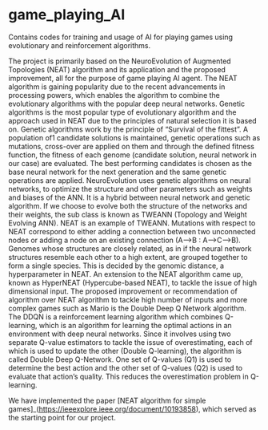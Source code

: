 # game_playing_AI
Contains codes for training and usage of AI for playing games using evolutionary and reinforcement algorithms.

The project is primarily based on the NeuroEvolution of Augmented Topologies (NEAT) algorithm and its application and the proposed improvement, all for the purpose of game playing AI agent. The NEAT algorithm is gaining popularity due to the recent advancements in processing powers, which enables the algorithm to combine the evolutionary algorithms with the popular deep neural networks. Genetic algorithms is the most popular type of evolutionary algorithm and the approach used in NEAT due to the principles of natural selection it is based on.
Genetic algorithms work by the principle of “Survival of the fittest”. A population of1 candidate solutions is maintained, genetic operations such as mutations, cross-over are applied on them and through the defined fitness function, the fitness of each genome (candidate solution, neural network in our case) are evaluated. The best performing candidates is chosen as the base neural network for the next generation and the same genetic operations are applied. NeuroEvolution uses genetic algorithms on neural networks, to optimize the structure and other parameters such as weights and biases of the ANN. It is a hybrid between neural network and genetic algorithm. If we choose to evolve both the structure of the networks and their weights, the sub class is known as TWEANN (Topology and Weight Evolving ANN). NEAT is an example of TWEANN. Mutations with respect to NEAT correspond to either adding a connection between two unconnected nodes or adding a node on an existing connection (A–>B : A–>C–>B). Genomes whose structures are closely related, as in if the neural network structures resemble each other to a high extent, are grouped together to form a single species. This is decided by the genomic distance, a hyperparameter in NEAT.
	An extension to the NEAT algorithm came up, known as HyperNEAT (Hypercube-based NEAT), to tackle the issue of high dimensional input. 
	The proposed improvement or recommendation of algorithm over NEAT algorithm to tackle high number of inputs and more complex games such as Mario is the Double Deep Q Network algorithm. The DDQN is a reinforcement learning algorithm which combines Q-learning, which is an algorithm for learning the optimal actions in an environment with deep neural networks. Since it involves using two separate Q-value estimators to tackle the issue of overestimating, each of which is used to update the other (Double Q-learning), the algorithm is called Double Deep Q-Network. One set of Q-values (Q1) is used to determine the best action and the other set of Q-values (Q2) is used to evaluate that action’s quality. This reduces the overestimation problem in Q-learning.

 We have implemented the paper [NEAT algorithm for simple games]_(https://ieeexplore.ieee.org/document/10193858), which served as the starting point for our project. 
